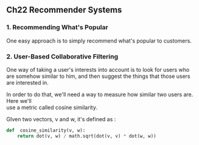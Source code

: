 ## Ch22  Recommender Systems


### 1. Recommending What's Popular 
One easy approach is to simply recommend what's popular to customers.  


### 2. User-Based Collaborative Filtering
One way of taking a user's interests into account is to look for users who are somehow
similar to him, and then suggest the things that those users are interested in.  

In order to do that, we'll need a way to measure how similar two users are.  Here we'll  
use a metric called cosine similarity.   

GIven two vectors, v and w, it's defined as :  

```python
def  cosine_similarity(v, w):
    return dot(v, w) / math.sqrt(dot(v, v) * dot(w, w))
  
```
